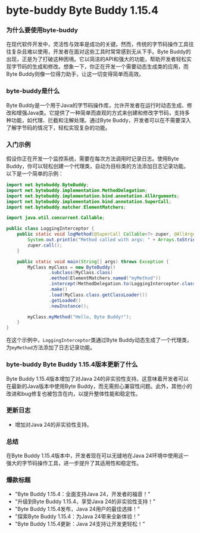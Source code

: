 # byte-buddy Byte Buddy 1.15.4
### 为什么要使用byte-buddy

在现代软件开发中，灵活性与效率是成功的关键。然而，传统的字节码操作工具往往复杂且难以使用，开发者在面对这些工具时常常感到无从下手。Byte Buddy的出现，正是为了打破这种困境。它以简洁的API和强大的功能，帮助开发者轻松实现字节码的生成和修改。想象一下，你正在开发一个需要动态生成类的应用，而Byte Buddy则像一位得力助手，让这一切变得简单而高效。

### byte-buddy是什么

Byte Buddy是一个用于Java的字节码操作库，允许开发者在运行时动态生成、修改和增强Java类。它提供了一种简单而直观的方式来创建和修改字节码，支持多种功能，如代理、拦截和注解处理。通过Byte Buddy，开发者可以在不需要深入了解字节码的情况下，轻松实现复杂的功能。

### 入门示例

假设你正在开发一个监控系统，需要在每次方法调用时记录日志。使用Byte Buddy，你可以轻松创建一个代理类，自动为目标类的方法添加日志记录功能。以下是一个简单的示例：

```java
import net.bytebuddy.ByteBuddy;
import net.bytebuddy.implementation.MethodDelegation;
import net.bytebuddy.implementation.bind.annotation.AllArguments;
import net.bytebuddy.implementation.bind.annotation.SuperCall;
import net.bytebuddy.matcher.ElementMatchers;

import java.util.concurrent.Callable;

public class LoggingInterceptor {
    public static void logMethod(@SuperCall Callable<?> zuper, @AllArguments Object[] args) throws Exception {
        System.out.println("Method called with args: " + Arrays.toString(args));
        zuper.call();
    }

    public static void main(String[] args) throws Exception {
        MyClass myClass = new ByteBuddy()
                .subclass(MyClass.class)
                .method(ElementMatchers.named("myMethod"))
                .intercept(MethodDelegation.to(LoggingInterceptor.class))
                .make()
                .load(MyClass.class.getClassLoader())
                .getLoaded()
                .newInstance();

        myClass.myMethod("Hello, Byte Buddy!");
    }
}
```

在这个示例中，`LoggingInterceptor`类通过Byte Buddy动态生成了一个代理类，为`myMethod`方法添加了日志记录功能。

### byte-buddy Byte Buddy 1.15.4版本更新了什么

Byte Buddy 1.15.4版本增加了对Java 24的非实验性支持。这意味着开发者可以在最新的Java版本中使用Byte Buddy，而无需担心兼容性问题。此外，其他小的改进和bug修复也被包含在内，以提升整体性能和稳定性。

### 更新日志

- 增加对Java 24的非实验性支持。

### 总结

在Byte Buddy 1.15.4版本中，开发者现在可以无缝地在Java 24环境中使用这一强大的字节码操作工具，进一步提升了其适用性和稳定性。

### 爆款标题

- "Byte Buddy 1.15.4：全面支持Java 24，开发者的福音！"
- "升级到Byte Buddy 1.15.4，享受Java 24的非实验性支持！"
- "Byte Buddy 1.15.4发布，Java 24用户的最佳选择！"
- "探索Byte Buddy 1.15.4：为Java 24带来全新体验！"
- "Byte Buddy 1.15.4更新：Java 24支持让开发更轻松！"